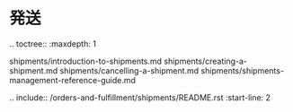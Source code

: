 発送
=========

.. toctree::
   :maxdepth: 1

   shipments/introduction-to-shipments.md
   shipments/creating-a-shipment.md
   shipments/cancelling-a-shipment.md
   shipments/shipments-management-reference-guide.md

.. include:: /orders-and-fulfillment/shipments/README.rst
   :start-line: 2